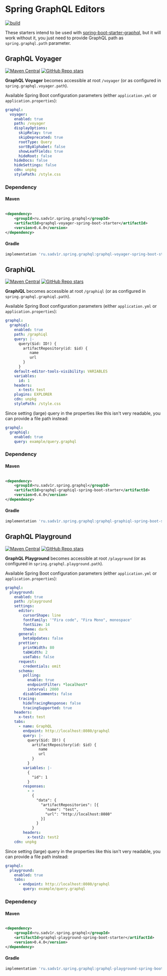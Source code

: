 # Spring GraphQL Editors

[![build](https://github.com/sadv1r/spring-graphql-editors/actions/workflows/build.yml/badge.svg?branch=master)](https://github.com/sadv1r/spring-graphql-editors/actions/workflows/build.yml)

These starters intend to be used
with [spring-boot-starter-graphql](https://docs.spring.io/spring-graphql/docs/current/reference/html/), but it will work
without it, you just need to provide GraphQL path as `spring.graphql.path` parameter.

## GraphQL Voyager

[![Maven Central](https://img.shields.io/maven-central/v/ru.sadv1r.spring.graphql/graphql-voyager-spring-boot-starter)](https://search.maven.org/artifact/ru.sadv1r.spring.graphql/graphql-voyager-spring-boot-starter)
[![GitHub Repo stars](https://img.shields.io/github/stars/IvanGoncharov/graphql-voyager?style=social)](https://github.com/IvanGoncharov/graphql-voyager)

**GraphQL Voyager** becomes accessible at root `/voyager` (or as configured in `spring.graphql.voyager.path`).

Available Spring Boot configuration parameters (either `application.yml`
or `application.properties`):

```yaml
graphql:
  voyager:
    enabled: true
    path: /voyager
    displayOptions:
      skipRelay: true
      skipDeprecated: true
      rootType: Query
      sortByAlphabet: false
      showLeafFields: true
      hideRoot: false
    hideDocs: false
    hideSettings: false
    cdn: unpkg
    stylePath: /style.css
```

### Dependency

#### Maven

```xml

<dependency>
    <groupId>ru.sadv1r.spring.graphql</groupId>
    <artifactId>graphql-voyager-spring-boot-starter</artifactId>
    <version>0.4.0</version>
</dependency>
```

#### Gradle

```groovy
implementation 'ru.sadv1r.spring.graphql:graphql-voyager-spring-boot-starter:0.4.0'
```

## Graph*i*QL

[![Maven Central](https://img.shields.io/maven-central/v/ru.sadv1r.spring.graphql/graphql-graphiql-spring-boot-starter)](https://search.maven.org/artifact/ru.sadv1r.spring.graphql/graphql-graphiql-spring-boot-starter)
[![GitHub Repo stars](https://img.shields.io/github/stars/graphql/graphiql?style=social)](https://github.com/graphql/graphiql)

**Graph*i*QL** becomes accessible at root `/graphiql` (or as configured in `spring.graphql.graphiql.path`).

Available Spring Boot configuration parameters (either `application.yml`
or `application.properties`):

```yaml
graphql:
  graphiql:
    enabled: true
    path: /graphiql
    query: |-
      query($id: ID!) {
        artifactRepository(id: $id) {
           name
           url
        }
      }
    default-editor-tools-visibility: VARIABLES
    variables:
      id: 1
    headers:
      x-test: test
    plugins: EXPLORER
    cdn: unpkg
    stylePath: /style.css
```

Since setting (large) query in the properties like this isn't very readable, you can provide a file path instead:

```yaml
graphql:
  graphiql:
    enabled: true
    query: example/query.graphql
```

### Dependency

#### Maven

```xml

<dependency>
    <groupId>ru.sadv1r.spring.graphql</groupId>
    <artifactId>graphql-graphiql-spring-boot-starter</artifactId>
    <version>0.4.0</version>
</dependency>
```

#### Gradle

```groovy
implementation 'ru.sadv1r.spring.graphql:graphql-graphiql-spring-boot-starter:0.4.0'
```

## GraphQL Playground

[![Maven Central](https://img.shields.io/maven-central/v/ru.sadv1r.spring.graphql/graphql-playground-spring-boot-starter)](https://search.maven.org/artifact/ru.sadv1r.spring.graphql/graphql-playground-spring-boot-starter)
[![GitHub Repo stars](https://img.shields.io/github/stars/prisma-labs/graphql-playground?style=social)](https://github.com/graphql/graphql-playground)

**GraphQL Playground** becomes accessible at root `/playground` (or as configured in `spring.graphql.playground.path`).

Available Spring Boot configuration parameters (either `application.yml`
or `application.properties`):

```yaml
graphql:
  playground:
    enabled: true
    path: /playground
    settings:
      editor:
        cursorShape: line
        fontFamily: '"Fira code", "Fira Mono", monospace'
        fontSize: 14
        theme: dark
      general:
        betaUpdates: false
      prettier:
        printWidth: 80
        tabWidth: 2
        useTabs: false
      request:
        credentials: omit
      schema:
        polling:
          enable: true
          endpointFilter: *localhost*
          interval: 2000
        disableComments: false
      tracing:
        hideTracingResponse: false
        tracingSupported: true
    headers:
      x-test: test
    tabs:
      - name: GraphQL
        endpoint: http://localhost:8080/graphql
        query: |-
          query($id: ID!) {
            artifactRepository(id: $id) {
               name
               url
            }
          }
        variables: |-
          {
            "id": 1
          }
        responses:
          - >
            {
              "data": {
                "artifactRepositories": [{
                  "name": "test",
                  "url": "http://localhost:8080"
                }]
              }
            }
        headers:
          x-test2: test2
    cdn: unpkg
```

Since setting (large) query in the properties like this isn't very readable, you can provide a file path instead:

```yaml
graphql:
  playground:
    enabled: true
    tabs:
      - endpoint: http://localhost:8080/graphql
        query: example/query.graphql
```

### Dependency

#### Maven

```xml

<dependency>
    <groupId>ru.sadv1r.spring.graphql</groupId>
    <artifactId>graphql-playground-spring-boot-starter</artifactId>
    <version>0.4.0</version>
</dependency>
```

#### Gradle

```groovy
implementation 'ru.sadv1r.spring.graphql:graphql-playground-spring-boot-starter:0.4.0'
```